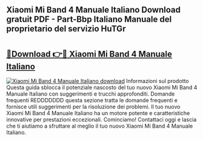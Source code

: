 ## Xiaomi Mi Band 4 Manuale Italiano Download gratuit PDF - Part-Bbp Italiano Manuale del proprietario del servizio HuTGr

# <h2><a href="http://df94jp5.blite.top/?on=Xiaomi+Mi+Band+4+Manuale+Italiano">🔗Download 👉🔴 Xiaomi Mi Band 4 Manuale Italiano</a></h2>

[![Xiaomi Mi Band 4 Manuale Italiano download](https://i.imgur.com/lujVjoI.png)](http://df94jp5.blite.top/?on=Xiaomi+Mi+Band+4+Manuale+Italiano)
Informazioni sul prodotto Questa guida sblocca il potenziale nascosto del tuo nuovo Xiaomi Mi Band 4 Manuale Italiano con suggerimenti e trucchi approfonditi. Domande frequenti REDDDDDDD questa sezione tratta le domande frequenti e fornisce utili suggerimenti per la risoluzione dei problemi. Il tuo nuovo Xiaomi Mi Band 4 Manuale Italiano ha un motore potente e caratteristiche innovative per prestazioni eccezionali. Cominciamo! Contattaci oggi e lascia che ti aiutiamo a sfruttare al meglio il tuo nuovo Xiaomi Mi Band 4 Manuale Italiano.
